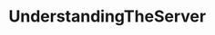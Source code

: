 # UnderstandingTheServer

<!-- In today's code we will be laerning the fundamentals of a Server for your website. Here is what you need to know about servers.
<!-- A server is basically a big box kind of thing that will allow users to access your website. We use servers for a lot of things.
<!-- Such as forms. For example, you are trying to make a support form for users to contact you if the server is not working.
<!-- They fill out the form, and then hit the button that says "Submit." When they hit the button, it won't do anything 
<!-- unless in your code you contact the server to deliver the message to the business email. A more effortless way of understanding
<!-- this is that when you go to a restaraunt, lets say you have a party of 4. You tell the server you want a table, but you donn't specify how much people are in your party. Same way with coding, if you dont tell the server something specific it won't do anything.
